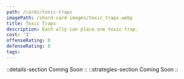 ```yaml
---
path: /cards/toxic-traps
imagePath: /shard-card-images/toxic_traps.webp
title: Toxic Traps
description: Each ally can place one toxic trap.
cost: '3'
offenseRating: 0
defenseRating: 0
tags:
---
```

::details-section
Coming Soon
::
::strategies-section
Coming Soon
::